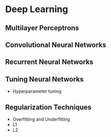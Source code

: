 # Deep Learning

## Multilayer Perceptrons

## Convolutional Neural Networks

## Recurrent Neural Networks

## Tuning Neural Networks

- Hyperparameter tuning

## Regularization Techniques

- Overfitting and Underfitting
- L1
- L2
